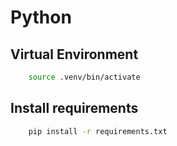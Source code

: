 
# Python

## Virtual Environment

```bash
    source .venv/bin/activate
```

## Install requirements

```bash
    pip install -r requirements.txt
```